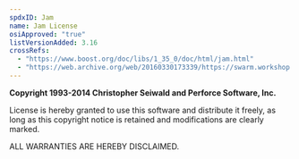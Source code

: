 ```yaml
---
spdxID: Jam
name: Jam License
osiApproved: "true"
listVersionAdded: 3.16
crossRefs: 
  - "https://www.boost.org/doc/libs/1_35_0/doc/html/jam.html"
  - "https://web.archive.org/web/20160330173339/https://swarm.workshop.perforce.com/files/guest/perforce_software/jam/src/README"
---
```


**Copyright 1993-2014 Christopher Seiwald and Perforce Software, Inc.**

License is hereby granted to use this software and distribute it freely, as long as this copyright notice is retained and modifications are clearly marked.

ALL WARRANTIES ARE HEREBY DISCLAIMED.
